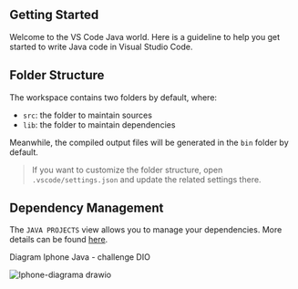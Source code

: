 ## Getting Started

Welcome to the VS Code Java world. Here is a guideline to help you get started to write Java code in Visual Studio Code.

## Folder Structure

The workspace contains two folders by default, where:

- `src`: the folder to maintain sources
- `lib`: the folder to maintain dependencies

Meanwhile, the compiled output files will be generated in the `bin` folder by default.

> If you want to customize the folder structure, open `.vscode/settings.json` and update the related settings there.

## Dependency Management

The `JAVA PROJECTS` view allows you to manage your dependencies. More details can be found [here](https://github.com/microsoft/vscode-java-dependency#manage-dependencies).

Diagram Iphone Java - challenge DIO 


![Iphone-diagrama drawio](https://github.com/MKawan/uml-diagramClass-iphone-desafio-java/assets/51447066/f04bc419-34a3-4a22-9bf0-1e24e8ac89b4)
